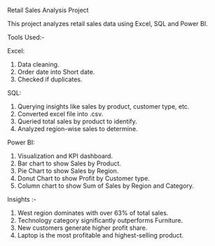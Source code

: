 Retail Sales Analysis Project

This project analyzes retail sales data using Excel, SQL and Power BI.

Tools Used:-

Excel:
   
1. Data cleaning.
2. Order date into Short date.
3. Checked if duplicates.

SQL:
   
1. Querying insights like sales by product, customer type, etc.
2. Converted excel file into .csv.
3. Queried total sales by product to identify.
4. Analyzed region-wise sales to determine.
 
  
  Power BI:
  
  1. Visualization and KPI dashboard.
  2. Bar chart to show Sales by Product.
  3. Pie Chart to show Sales by Region.
  4. Donut Chart to show Profit by Customer type.
  5. Column chart to show Sum of Sales by Region and Category.


Insights :-
 
1. West region dominates with over 63% of total sales.
2. Technology category significantly outperforms Furniture.
3. New customers generate higher profit share.
4. Laptop is the most profitable and highest-selling product.

